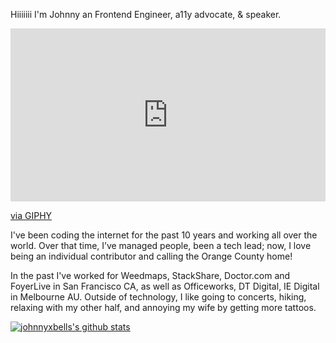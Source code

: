 Hiiiiiii I'm Johnny an Frontend Engineer, a11y advocate, & speaker.

<div style="width:100%;height:0;padding-bottom:55%;position:relative;"><iframe src="https://giphy.com/embed/26uf5uCk2sU93znDW" width="100%" height="100%" style="position:absolute" frameBorder="0" class="giphy-embed" allowFullScreen></iframe></div><p><a href="https://giphy.com/gifs/everytimeidie-every-time-i-die-decayin-with-the-boys-26uf5uCk2sU93znDW">via GIPHY</a></p>

I've been coding the internet for the past 10 years and working all over the world. Over that time, I’ve managed people, been a tech lead; now, I love being an individual contributor and calling the Orange County home!

In the past I've worked for Weedmaps, StackShare, Doctor.com and FoyerLive in San Francisco CA, as well as Officeworks, DT Digital, IE Digital in Melbourne AU.
Outside of technology, I like going to concerts, hiking, relaxing with my other half, and annoying my wife by getting more tattoos.

[![johnnyxbells's github stats](https://github-readme-stats.vercel.app/api?username=johnnyxbell&show_icons=true&title_color=fff&icon_color=79ff97&text_color=9f9f9f&bg_color=151515)](https://github.com/johnnyxbell/github-readme-stats)

